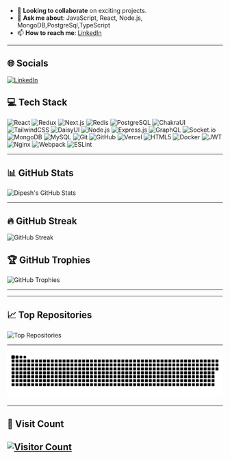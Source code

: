 

- 👯 **Looking to collaborate** on exciting projects.
- 💬 **Ask me about**: JavaScript, React, Node.js, MongoDB,PostgreSql,TypeScript
- 📫 **How to reach me**: [LinkedIn](https://www.linkedin.com/in/dipesh-devkota-180b05253/)

---

## 🌐 Socials

[![LinkedIn](https://img.shields.io/badge/LinkedIn-%230077B5.svg?logo=linkedin&logoColor=white)](https://www.linkedin.com/in/dipesh-devkota-180b05253/)  


## 💻 Tech Stack

  ![React](https://img.shields.io/badge/react-%2320232a.svg?style=for-the-badge&logo=react&logoColor=%2361DAFB)
  ![Redux](https://img.shields.io/badge/redux-%23593d88.svg?style=for-the-badge&logo=redux&logoColor=white)
  ![Next.js](https://img.shields.io/badge/Next-black?style=for-the-badge&logo=next.js&logoColor=white)
   ![Redis](https://img.shields.io/badge/redis-%23DC382D.svg?style=for-the-badge&logo=redis&logoColor=white)
    ![PostgreSQL](https://img.shields.io/badge/PostgreSQL-%23316192.svg?style=for-the-badge&logo=postgresql&logoColor=white)
  ![ChakraUI](https://img.shields.io/badge/chakra-%234ED1C5.svg?style=for-the-badge&logo=chakraui&logoColor=white)
  ![TailwindCSS](https://img.shields.io/badge/tailwindcss-%2338B2AC.svg?style=for-the-badge&logo=tailwind-css&logoColor=white)
  ![DaisyUI](https://img.shields.io/badge/daisyui-5A0EF8?style=for-the-badge&logo=daisyui&logoColor=white)
  ![Node.js](https://img.shields.io/badge/node.js-6DA55F?style=for-the-badge&logo=node.js&logoColor=white)
  ![Express.js](https://img.shields.io/badge/express.js-%23404d59.svg?style=for-the-badge&logo=express&logoColor=%2361DAFB)
  ![GraphQL](https://img.shields.io/badge/GraphQL-%23E10098.svg?style=for-the-badge&logo=graphql&logoColor=white)
  ![Socket.io](https://img.shields.io/badge/Socket.io-black?style=for-the-badge&logo=socket.io&badgeColor=010101)
  ![MongoDB](https://img.shields.io/badge/MongoDB-%234ea94b.svg?style=for-the-badge&logo=mongodb&logoColor=white)
  ![MySQL](https://img.shields.io/badge/mysql-4479A1.svg?style=for-the-badge&logo=mysql&logoColor=white)
  ![Git](https://img.shields.io/badge/git-%23F05033.svg?style=for-the-badge&logo=git&logoColor=white)
  ![GitHub](https://img.shields.io/badge/github-%23121011.svg?style=for-the-badge&logo=github&logoColor=white)
  ![Vercel](https://img.shields.io/badge/vercel-%23000000.svg?style=for-the-badge&logo=vercel&logoColor=white)
  ![HTML5](https://img.shields.io/badge/html5-%23E34F26.svg?style=for-the-badge&logo=html5&logoColor=white)
  ![Docker](https://img.shields.io/badge/docker-%230db7ed.svg?style=for-the-badge&logo=docker&logoColor=white)
  ![JWT](https://img.shields.io/badge/JWT-black?style=for-the-badge&logo=JSON%20web%20tokens)
  ![Nginx](https://img.shields.io/badge/nginx-%23009639.svg?style=for-the-badge&logo=nginx&logoColor=white)
  ![Webpack](https://img.shields.io/badge/webpack-%238DD6F9.svg?style=for-the-badge&logo=webpack&logoColor=black)
  ![ESLint](https://img.shields.io/badge/ESLint-%234B32C3.svg?style=for-the-badge&logo=eslint&logoColor=white)

---

## 📊 GitHub Stats

![Dipesh's GitHub Stats](https://github-readme-stats.vercel.app/api?username=DipeshDevkota&theme=dark&hide_border=true&include_all_commits=true&count_private=true)

---

## 🔥 GitHub Streak

![GitHub Streak](https://streak-stats.demolab.com?user=DipeshDevkota&theme=radical&hide_border=true)



## 🏆 GitHub Trophies

![GitHub Trophies](https://github-profile-trophy.vercel.app/?username=DipeshDevkota&theme=radical&no-frame=false&no-bg=true&margin-w=4)

---

---

## 📈 Top Repositories

![Top Repositories](https://github-contributor-stats.vercel.app/api?username=DipeshDevkota&limit=5&theme=dark&combine_all_yearly_contributions=true)

---



![Snake Gif](https://raw.githubusercontent.com/DipeshDevkota/DipeshDevkota/output/github-snake.svg)

---
## 💬 Visit Count

[![Visitor Count](https://komarev.com/ghpvc/?username=DipeshDevkota&color=brightgreen)](https://github.com/DipeshDevkota)
--


